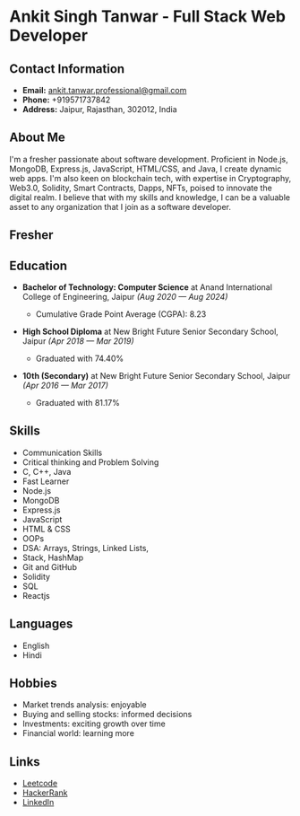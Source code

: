 # Ankit Singh Tanwar - Full Stack Web Developer

## Contact Information

- **Email:** ankit.tanwar.professional@gmail.com
- **Phone:** +919571737842
- **Address:** Jaipur, Rajasthan, 302012, India

## About Me

I'm a fresher passionate about software development. Proficient in Node.js, 
MongoDB, Express.js, JavaScript, HTML/CSS, and Java, I create dynamic web apps. I'm also 
keen on blockchain tech, with expertise in Cryptography, Web3.0, Solidity, Smart Contracts, 
Dapps, NFTs, poised to innovate the digital realm. 
I believe that with my skills and knowledge, I can be a valuable asset to any organization that 
I join as a software developer.

## Fresher

## Education

- **Bachelor of Technology: Computer Science** at Anand International College of Engineering, Jaipur *(Aug 2020 — Aug 2024)*
  - Cumulative Grade Point Average (CGPA): 8.23

- **High School Diploma** at New Bright Future Senior Secondary School, Jaipur *(Apr 2018 — Mar 2019)*
  - Graduated with 74.40%

- **10th (Secondary)** at New Bright Future Senior Secondary School, Jaipur *(Apr 2016 — Mar 2017)*
  - Graduated with 81.17%

## Skills

 - Communication Skills
 - Critical thinking and Problem Solving
 - C, C++, Java
 - Fast Learner
 - Node.js
 - MongoDB
 - Express.js
 - JavaScript
 - HTML & CSS
 - OOPs
 - DSA: Arrays, Strings, Linked Lists, 
 - Stack, HashMap
 - Git and GitHub
 - Solidity
 - SQL
 - Reactjs


## Languages

- English
- Hindi 
## Hobbies

- Market trends analysis: enjoyable
- Buying and selling stocks: informed decisions
- Investments: exciting growth over time
- Financial world: learning more

## Links
- [Leetcode](https://leetcode.com/u/Ankit957173/)
- [HackerRank](https://www.hackerrank.com/profile/ankitsingh957173)
- [LinkedIn](https://www.linkedin.com/in/ankit-singh-tanwar/)
